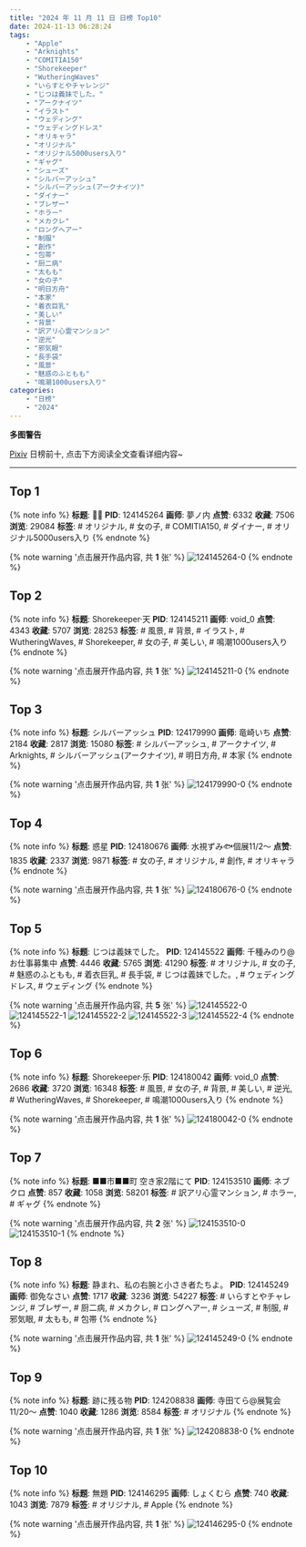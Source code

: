 ```yaml
---
title: "2024 年 11 月 11 日 日榜 Top10"
date: 2024-11-13 06:28:24
tags:
    - "Apple"
    - "Arknights"
    - "COMITIA150"
    - "Shorekeeper"
    - "WutheringWaves"
    - "いらすとやチャレンジ"
    - "じつは義妹でした。"
    - "アークナイツ"
    - "イラスト"
    - "ウェディング"
    - "ウェディングドレス"
    - "オリキャラ"
    - "オリジナル"
    - "オリジナル5000users入り"
    - "ギャグ"
    - "シューズ"
    - "シルバーアッシュ"
    - "シルバーアッシュ(アークナイツ)"
    - "ダイナー"
    - "ブレザー"
    - "ホラー"
    - "メカクレ"
    - "ロングヘアー"
    - "制服"
    - "創作"
    - "包帯"
    - "厨二病"
    - "太もも"
    - "女の子"
    - "明日方舟"
    - "本家"
    - "着衣巨乳"
    - "美しい"
    - "背景"
    - "訳アリ心霊マンション"
    - "逆光"
    - "邪気眼"
    - "長手袋"
    - "風景"
    - "魅惑のふともも"
    - "鳴潮1000users入り"
categories:
    - "日榜"
    - "2024"
---
```


<i class="fa fa-triangle-exclamation"></i>**多图警告**<i class="fa fa-triangle-exclamation"></i>

[Pixiv](https://www.pixiv.net/) 日榜前十, 点击下方阅读全文查看详细内容~

<!-- more -->

---

## Top 1

{% note info %}
**标题**: 🍒🐰
**PID**: 124145264 **画师**: 夢ノ内
**点赞**: 6332 **收藏**: 7506 **浏览**: 29084
**标签**: # オリジナル, # 女の子, # COMITIA150, # ダイナー, # オリジナル5000users入り
{% endnote %}

{% note warning '点击展开作品内容, 共 **1** 张' %}
![124145264-0](https://i.pixiv.re/img-original/img/2024/11/10/00/00/38/124145264_p0.jpg)
{% endnote %}

## Top 2

{% note info %}
**标题**: Shorekeeper·天
**PID**: 124145211 **画师**: void_0
**点赞**: 4343 **收藏**: 5707 **浏览**: 28253
**标签**: # 風景, # 背景, # イラスト, # WutheringWaves, # Shorekeeper, # 女の子, # 美しい, # 鳴潮1000users入り
{% endnote %}

{% note warning '点击展开作品内容, 共 **1** 张' %}
![124145211-0](https://i.pixiv.re/img-original/img/2024/11/10/00/00/27/124145211_p0.jpg)
{% endnote %}

## Top 3

{% note info %}
**标题**: シルバーアッシュ
**PID**: 124179990 **画师**: 竜崎いち
**点赞**: 2184 **收藏**: 2817 **浏览**: 15080
**标签**: # シルバーアッシュ, # アークナイツ, # Arknights, # シルバーアッシュ(アークナイツ), # 明日方舟, # 本家
{% endnote %}

{% note warning '点击展开作品内容, 共 **1** 张' %}
![124179990-0](https://i.pixiv.re/img-original/img/2024/11/11/00/00/31/124179990_p0.jpg)
{% endnote %}

## Top 4

{% note info %}
**标题**: 惑星
**PID**: 124180676 **画师**: 水視ずみ🐟個展11/2〜
**点赞**: 1835 **收藏**: 2337 **浏览**: 9871
**标签**: # 女の子, # オリジナル, # 創作, # オリキャラ
{% endnote %}

{% note warning '点击展开作品内容, 共 **1** 张' %}
![124180676-0](https://i.pixiv.re/img-original/img/2024/11/11/00/07/52/124180676_p0.png)
{% endnote %}

## Top 5

{% note info %}
**标题**: じつは義妹でした。
**PID**: 124145522 **画师**: 千種みのり@お仕事募集中
**点赞**: 4446 **收藏**: 5765 **浏览**: 41290
**标签**: # オリジナル, # 女の子, # 魅惑のふともも, # 着衣巨乳, # 長手袋, # じつは義妹でした。, # ウェディングドレス, # ウェディング
{% endnote %}

{% note warning '点击展开作品内容, 共 **5** 张' %}
![124145522-0](https://i.pixiv.re/img-original/img/2024/11/10/00/02/50/124145522_p0.jpg)
![124145522-1](https://i.pixiv.re/img-original/img/2024/11/10/00/02/50/124145522_p1.jpg)
![124145522-2](https://i.pixiv.re/img-original/img/2024/11/10/00/02/50/124145522_p2.jpg)
![124145522-3](https://i.pixiv.re/img-original/img/2024/11/10/00/02/50/124145522_p3.jpg)
![124145522-4](https://i.pixiv.re/img-original/img/2024/11/10/00/02/50/124145522_p4.jpg)
{% endnote %}

## Top 6

{% note info %}
**标题**: Shorekeeper·乐
**PID**: 124180042 **画师**: void_0
**点赞**: 2686 **收藏**: 3720 **浏览**: 16348
**标签**: # 風景, # 女の子, # 背景, # 美しい, # 逆光, # WutheringWaves, # Shorekeeper, # 鳴潮1000users入り
{% endnote %}

{% note warning '点击展开作品内容, 共 **1** 张' %}
![124180042-0](https://i.pixiv.re/img-original/img/2024/11/11/00/00/41/124180042_p0.jpg)
{% endnote %}

## Top 7

{% note info %}
**标题**: ■■市■■町  空き家2階にて
**PID**: 124153510 **画师**: ネブクロ
**点赞**: 857 **收藏**: 1058 **浏览**: 58201
**标签**: # 訳アリ心霊マンション, # ホラー, # ギャグ
{% endnote %}

{% note warning '点击展开作品内容, 共 **2** 张' %}
![124153510-0](https://i.pixiv.re/img-original/img/2024/11/10/08/03/06/124153510_p0.jpg)
![124153510-1](https://i.pixiv.re/img-original/img/2024/11/10/08/03/06/124153510_p1.jpg)
{% endnote %}

## Top 8

{% note info %}
**标题**: 静まれ、私の右腕と小さき者たちよ。
**PID**: 124145249 **画师**: 御免なさい
**点赞**: 1717 **收藏**: 3236 **浏览**: 54227
**标签**: # いらすとやチャレンジ, # ブレザー, # 厨二病, # メカクレ, # ロングヘアー, # シューズ, # 制服, # 邪気眼, # 太もも, # 包帯
{% endnote %}

{% note warning '点击展开作品内容, 共 **1** 张' %}
![124145249-0](https://i.pixiv.re/img-original/img/2024/11/10/00/00/34/124145249_p0.png)
{% endnote %}

## Top 9

{% note info %}
**标题**: 跡に残る物
**PID**: 124208838 **画师**: 寺田てら@展覧会11/20〜
**点赞**: 1040 **收藏**: 1286 **浏览**: 8584
**标签**: # オリジナル
{% endnote %}

{% note warning '点击展开作品内容, 共 **1** 张' %}
![124208838-0](https://i.pixiv.re/img-original/img/2024/11/11/22/42/35/124208838_p0.jpg)
{% endnote %}

## Top 10

{% note info %}
**标题**: 無題
**PID**: 124146295 **画师**: しょくむら
**点赞**: 740 **收藏**: 1043 **浏览**: 7879
**标签**: # オリジナル, # Apple
{% endnote %}

{% note warning '点击展开作品内容, 共 **1** 张' %}
![124146295-0](https://i.pixiv.re/img-original/img/2024/11/10/00/22/18/124146295_p0.png)
{% endnote %}
